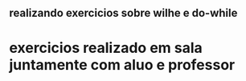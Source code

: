 ## realizando exercicios sobre wilhe e do-while

# exercicios realizado em sala juntamente com aluo e professor